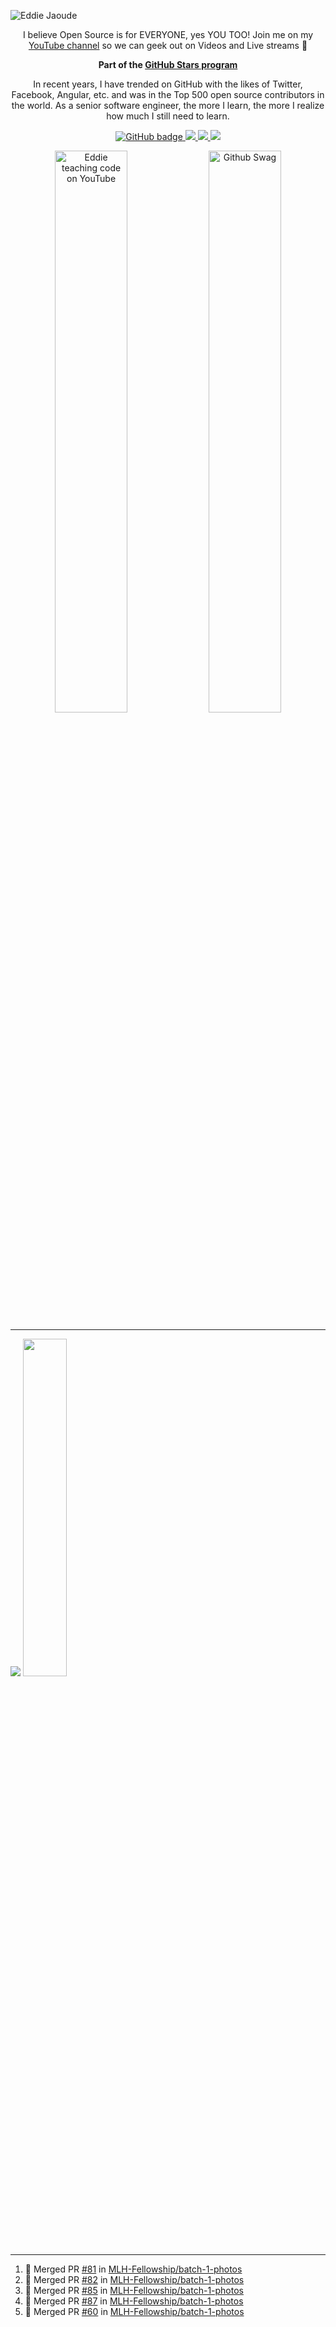 ![Eddie Jaoude](https://user-images.githubusercontent.com/624760/97735079-c7f2d780-1ad1-11eb-84b6-52740912a1bc.jpg)

<p align="center">I believe Open Source is for EVERYONE, yes YOU TOO! Join me on my <a href="http://youtube.com/eddiejaoude?sub_confirmation=1">YouTube channel</a> so we can geek out on Videos and Live streams 🎥</p>

<p align="center"><b>Part of the <a href = "https://stars.github.com/profiles"> GitHub Stars program </a></b></p>

<p align="center">In recent years, I have trended on GitHub with the likes of Twitter, Facebook, Angular, etc. and was in the Top 500 open source contributors in the world. As a senior software engineer, the more I learn, the more I realize how much I still need to learn.</p>
</p>

<p align="center">
  <a href="https://github.com/eddiejaoude?tab=followers">
    <img src="https://img.shields.io/github/followers/eddiejaoude?label=Followers&logo=GitHub&style=for-the-badge" alt="GitHub badge" />
  </a>
  <a href="http://twitter.com/eddiejaoude">
    <img src="https://img.shields.io/twitter/follow/eddiejaoude?label=Twitter&logo=twitter&style=for-the-badge" />
  </a>
  <a href="https://discord.com/invite/jZQs6Wu">
    <img src="https://img.shields.io/discord/699608417039286293?logo=discord&style=for-the-badge" />
  </a>
  <a href="http://youtube.com/eddiejaoude?sub_confirmation=1">
    <img src="https://img.shields.io/youtube/views/2IzRSHT5Hw8?label=YouTube&logo=YouTube&style=for-the-badge" />
  </a>
</p>

<p align="center">
  <img width="48%" src="https://user-images.githubusercontent.com/624760/87853406-a34b6900-c901-11ea-834b-07d90ca3d4fa.gif" alt="Eddie teaching code on YouTube" />
  <img width="48%" src="https://user-images.githubusercontent.com/624760/87853370-37690080-c901-11ea-8207-5ad27ce5f7b8.gif" alt="Github Swag" />
</p>
  

---

<p align="left">
  
  <img src="https://github-readme-stats.vercel.app/api?username=eddiejaoude&show_icons=true&theme=tokyonight&line_height=48" />
   <img width="37.2%" src="https://github-readme-stats.vercel.app/api/top-langs/?username=eddiejaoude&count_private=true&theme=tokyonight">

</p>

---
<!--START_SECTION:activity-->
1. 🎉 Merged PR [#81](https://github.com/MLH-Fellowship/batch-1-photos/pull/81) in [MLH-Fellowship/batch-1-photos](https://github.com/MLH-Fellowship/batch-1-photos)
2. 🎉 Merged PR [#82](https://github.com/MLH-Fellowship/batch-1-photos/pull/82) in [MLH-Fellowship/batch-1-photos](https://github.com/MLH-Fellowship/batch-1-photos)
3. 🎉 Merged PR [#85](https://github.com/MLH-Fellowship/batch-1-photos/pull/85) in [MLH-Fellowship/batch-1-photos](https://github.com/MLH-Fellowship/batch-1-photos)
4. 🎉 Merged PR [#87](https://github.com/MLH-Fellowship/batch-1-photos/pull/87) in [MLH-Fellowship/batch-1-photos](https://github.com/MLH-Fellowship/batch-1-photos)
5. 🎉 Merged PR [#60](https://github.com/MLH-Fellowship/batch-1-photos/pull/60) in [MLH-Fellowship/batch-1-photos](https://github.com/MLH-Fellowship/batch-1-photos)
<!--END_SECTION:activity-->
